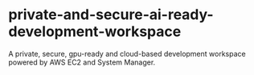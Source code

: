 # private-and-secure-ai-ready-development-workspace
A private, secure, gpu-ready and cloud-based development workspace powered by AWS EC2 and System Manager.
